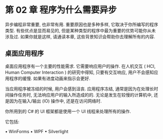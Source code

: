 <!-- CHAPTER 2
Why Programs Need to Be Asynchronous -->

# 第 02 章 程序为什么需要异步

<!-- Asynchronous programming is important and useful, but the reason that it’s important
varies, depending on what kind of application you’re writing. Some of the benefits exist
everywhere, but matter most in a kind of application that you may never write. If this
applies to you, do read the whole chapter, as the background knowledge will help you
to understand the whole context. -->
异步编程非常重要, 也非常有用. 重要原因也是多种多样, 它取决于你所编写的程序类型. 
有些优点是显而易见的, 但是某种类型的程序中最为重要的优势可能你从未涉及过. 
如果你就是这样, 请通读本章, 这些背景知识会帮助你去理解所有的内容.


<!-- Desktop User Interface Applications -->
## 桌面应用程序

<!-- Desktop applications have one primary performance requirement. They need to feel
responsive to the user. Human Computer Interaction (HCI) studies have shown that
users don’t notice a slow application, as long as the interface is responsive, and preferably has an animated progress indicator. -->
桌面应用程序有一个主要的性能需求. 它需要响应用户的操作. 在人机交互 ( HCI, Human Computer Interaction ) 的研究中得知, 
只要有交互响应, 用户不会感知应用程序的缓慢. 如果有进度动画来指示会更好.

<!-- People get frustrated with the program when it freezes up. Freezes are usually the result
of the program being unable to respond to user input during a long-running operation,
whether that’s during a slow computation, or during some input/output (IO) operation, like a network access. -->
当应用程序被冻结的时候, 用户会感到沮丧. 应用程序冻结, 通常是因为在处理长时间操作任务时, 无法响应用户的输入所造成的的.
无论是发生在较慢的计算机中, 还是因为在输入/输出 (IO) 操作中, 还是在访问网络时.

<!-- The UI frameworks that you might use from C# all operate using a single UI thread. -->
你所用到的 C# 的 UI 框架都是使用一个 UI 线程来处理所有的操作. 

<!-- This includes: -->
它包括:

• WinForms
• WPF
• Silverlight

<!-- That UI thread is the only one that can control the contents of a particular window. It
is also the only thread that checks for user actions and responds to them. If the thread
is ever busy or blocked for more than a few tens of milliseconds, users will notice that
the application feels sluggish. -->

